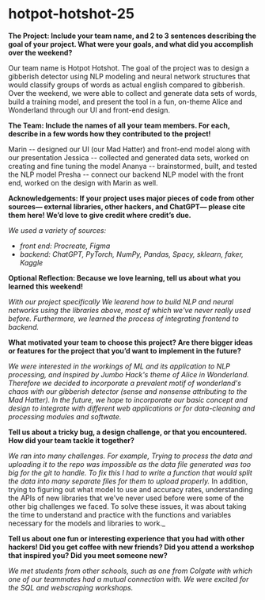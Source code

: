 # hotpot-hotshot-25
**The Project: Include your team name, and 2 to 3 sentences describing the goal of your project. What were your goals, and what did you accomplish over the weekend?**

Our team name is Hotpot Hotshot. The goal of the project was to design a gibberish detector using NLP modeling and neural network structures that would classify groups of words as actual english compared to gibberish. Over the weekend, we were able to collect and generate data sets of words, build a training model, and present the tool in a fun, on-theme Alice and Wonderland through our UI and front-end design. 

**The Team: Include the names of all your team members. For each, describe in a few words how they contributed to the project!**

Marin -- designed our UI (our Mad Hatter) and front-end model along with our presentation
Jessica -- collected and generated data sets, worked on creating and fine tuning the model 
Ananya -- brainstormed, built, and tested the NLP model
Presha -- connect our backend NLP model with the front end, worked on the design with Marin as well. 

**Acknowledgements: If your project uses major pieces of code from other sources— external libraries, other hackers, and ChatGPT— please cite them here! We’d love to give credit where credit’s due.**

_We used a variety of sources:_
 - _front end: Procreate, Figma_
 - _backend: ChatGPT, PyTorch, NumPy, Pandas, Spacy, sklearn, faker, Kaggle_

**Optional Reflection: Because we love learning, tell us about what you learned this weekend!**

_With our project specifically We learend how to build NLP and neural networks using the libraries above, most of which we've never really used before. Furthermore, we learned the process of integrating frontend to backend._

**What motivated your team to choose this project? Are there bigger ideas or features for the project that you’d want to implement in the future?**

_We were interested in the workings of ML and its application to NLP processing, and inspired by Jumbo Hack's theme of Alice in Wonderland. Therefore we decided to incorporate a prevalent motif of wonderland's chaos with our gibberish detector (sense and nonsense attributing to the Mad Hatter). 
In the future, we hope to incorporate our basic concept and design to integrate with different web applications or for data-cleaning and processing modules and softwate._

**Tell us about a tricky bug, a design challenge, or that you encountered. How did your team tackle it together?**

_We ran into many challenges. For example, Trying to process the data and uploading it to the repo was impossible as the data file generated was too big for the git to handle. To fix this I had to write a function that would split the data into many separate files for them to upload properly._ In addition, trying to figuring out what model to use and accuracy rates, understanding the APIs of new libraries that we've never used before were some of the other big challenges we faced. To solve these issues, it was about taking the time to understand and practice with the functions and variables necessary for the models and libraries to work._

**Tell us about one fun or interesting experience that you had with other hackers! Did you get coffee with new friends? Did you attend a workshop that inspired you? Did you meet someone new?**

_We met students from other schools, such as one from Colgate with which one of our teammates had a mutual connection with. We were excited for the SQL and webscraping workshops._
